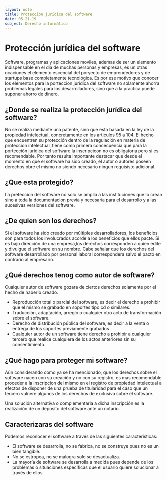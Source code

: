 ```yaml
---
layout: note
title: Protección jurídica del software
date: 05-21-19
subject: Derecho informático
---
```


# Protección jurídica del software

Software, programas y aplicaciones moviles, ademas de ser un elemento indispensable en el dia de muchas personas y empresas, es un otras ocaciones el elemento escencial del poryecto de emprendedores y de startups base completamente tecnológica. Es por ese motivo que conocer los elementos para la porteccion jurídica del software no solamente ahorra problemas legales para los desarrolladores, sino que a la practica puede suponer ahorro de dinero. 

## ¿Donde se realiza la protección jurídica del software?

No se realiza mediante una patente, sino que esta basada en la ley de la propiedad intelectual, concretamente en los articulos 95 a 104. El hecho que encuentren su protección dentro de la regulación en materia de proteccion intelectual, tiene como primera concecuencia que para la portección jurídica del software la inscripcicon no es obligatoria pero si es recomendable. Por tanto resulta importante destacar que desde el momento en que el software ha sido creado, el autor o autores poseen derechos obre el mismo no siendo necesario ningun requisisto adicional.

## ¿Que esta protegido?

La preteccion del software no solo se amplía a las instituciones que lo crean sino a toda la documentacion previa y necesaria para el desarrollo y a las sucesivas versiones del software. 

## ¿De quien son los derechos?

Si el software ha sido creado por múltiples desarrolladores, los beneficios son para todos los involucrados acorde a los beneficios que ellos pacte. Si es bajo dirección de una empresa,los derechos corresponden a quien edite y divulgue el software en su nombre. Cabe señalar que los derechos del software desarrollado por personal laboral correspondera salvo el pacto en contrario al empresario.

## ¿Qué derechos tenog como autor de software?
Cualquier autor de software gozara de ciertos derechos solamente por el hecho de haberlo creado.

- Reproducción total o parcial del software, es decir el derecho a prohibir que el mismo se grabado en soportes tipo cd o similares.
- Traducción, adaptación, arreglo o cualquier otro acto de transformación sobre el software.
- Derecho de distribución pública del software, es decir a la venta o entrega de los soportes previamente grabados 
- Cualquier autor de un software tiene derecho a prohibir a cualquier tercero que realice cualquiera de los actos anteriores sin su consentimiento.

## ¿Qué hago para proteger mi software?

Aún considerando como ya se ha mencionado, que los derechos sobre el software nacen con su creación y no con su registro, es mas recomendable proceder a la inscripcion del mismo en el registro de propiedad intelectual a efectos de disponer de una prueba de titularidad para el caso que un tercero vulnere algunos de los derechos de exclusiva sobre el software.

Una solución alternativa o complementaria a dicha inscripción es la realización de un deposito del software ante un notario.

## Caracterizaras del software

Podemos reconocer el software a través de las siguientes características:

- El software se desarrolla, no se fabrica,  no se construye pues  no es un bien tangible.
- No se estropea, no se malogra solo se desactualiza.
- La mayoría de software se desarrolla a medida pues depende de los problemas o situaciones especificas que el usuario quiere solucionar a través de ellos. 